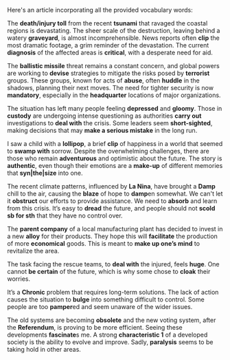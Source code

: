 Here's an article incorporating all the provided vocabulary words:

The **death/injury toll** from the recent **tsunami** that ravaged the coastal regions is devastating. The sheer scale of the destruction, leaving behind a watery **graveyard**, is almost incomprehensible. News reports often **clip** the most dramatic footage, a grim reminder of the devastation. The current **diagnosis** of the affected areas is **critical**, with a desperate need for aid.

The **ballistic missile** threat remains a constant concern, and global powers are working to **devise** strategies to mitigate the risks posed by **terrorist** groups. These groups, known for acts of **abuse**, often **huddle** in the shadows, planning their next moves. The need for tighter security is now **mandatory**, especially in the **headquarter** locations of major organizations.

The situation has left many people feeling **depressed** and **gloomy**. Those in **custody** are undergoing intense questioning as authorities **carry out** investigations to **deal with** the crisis. Some leaders seem **short-sighted**, making decisions that may **make a serious mistake** in the long run.

I saw a child with a **lollipop**, a brief **clip** of happiness in a world that seemed to **swamp with** sorrow. Despite the overwhelming challenges, there are those who remain **adventurous** and optimistic about the future. The story is **authentic**, even though their emotions are a **make-up** of different memories that **syn|the|size** into one.

The recent climate patterns, influenced by **La Nina**, have brought a **Damp** chill to the air, causing the **blaze** of hope to **damp**en somewhat. We can't let it **obstruct** our efforts to provide assistance. We need to **absorb** and learn from this crisis. It’s easy to **dread** the future, and people should not **scold sb for sth** that they have no control over.

The **parent company** of a local manufacturing plant has decided to invest in a new **alloy** for their products. They hope this will **facilitate** the production of more **economical** goods. This is meant to **make up one’s mind** to revitalize the area.

The task facing the rescue teams, to **deal with** the injured, feels **huge**. One cannot **be certain** of the future, which is why some chose to **cloak** their worries.

It’s a **Chronic** problem that requires long-term solutions. The lack of action causes the situation to **bulge** into something difficult to control. Some people are too **pamper**ed and seem unaware of the wider issues.

The old systems are becoming **obsolete** and the new voting system, after the **Referendum**, is proving to be more efficient. Seeing these developments **fascinate**s me. A strong **characteristic 1** of a developed society is the ability to evolve and improve. Sadly, **paralysis** seems to be taking hold in other areas.
